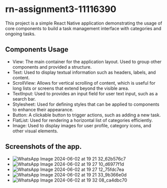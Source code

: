 # rn-assignment3-11116390
This project is a simple React Native application demonstrating the usage of core components to build a task management interface with categories and ongoing tasks.

## Components Usage

* View: The main container for the application layout. Used to group other components and provided a structure.
* Text: Used to display textual information such as headers, labels, and content.
* ScrollView: Allows for vertical scrolling of content, which is useful for long lists or screens that extend beyond the visible area.
* TextInput: Used to provides an input field for user text input, such as a search bar.
* Stylesheet: Used for defining styles that can be applied to components to enhance their appearance.
* Button: A clickable button to trigger actions, such as adding a new task.
* FlatList: Used for rendering a horizontal list of categories efficiently.
* Image: Used to display images for user profile, category icons, and other visual elements.

## Screenshots of the app.
* ![WhatsApp Image 2024-06-02 at 19 21 32_62b576c7](https://github.com/Eddie-hanson/rn-assignment3-11116390/assets/142753797/50b49c25-370e-42fb-82bc-245fd1dd2168)
* ![WhatsApp Image 2024-06-02 at 19 27 10_d6977f1d](https://github.com/Eddie-hanson/rn-assignment3-11116390/assets/142753797/f75c4557-45df-42b8-bfb9-9b15bb092333)
* ![WhatsApp Image 2024-06-02 at 19 27 12_75fdc7ea](https://github.com/Eddie-hanson/rn-assignment3-11116390/assets/142753797/b156b40d-c8ae-4819-9a81-7a74177f64bc)
* ![WhatsApp Image 2024-06-02 at 19 21 33_9b366e0d](https://github.com/Eddie-hanson/rn-assignment3-11116390/assets/142753797/3a0a186e-59e0-4082-9c64-db811d887f83)
* ![WhatsApp Image 2024-06-02 at 19 32 08_ca4dbc70](https://github.com/Eddie-hanson/rn-assignment3-11116390/assets/142753797/64480782-cf99-4e68-adf5-fbdb26aaa803)



  


